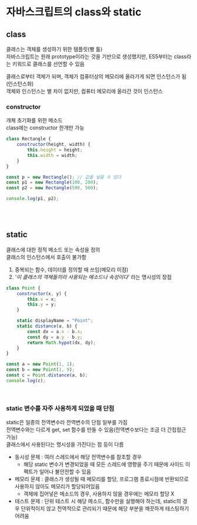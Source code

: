 # 자바스크립트의 class와 static

## class

클래스는 객체를 생성하기 위한 템플릿(빵 틀)  
자바스크립트는 원래 prototype이라는 것을 기반으로 생성했지만, ES5부터는 class라는 키워드로 클래스를 선언할 수 있음

클래스로부터 객체가 되며, 객체가 컴퓨터상의 메모리에 올라가게 되면 인스턴스가 됨(인스턴스화)    
객체와 인스턴스는 별 차이 없지만, 컴퓨터 메모리에 올라간 것이 인스턴스

### constructor 

개체 초기화를 위한 메소드   
class에는 constructor 한개만 가능

```js
class Rectangle {
    constructor(height, width) {
        this.height = height;
        this.width = width;
    }
}

const p = new Rectangle(); // 값을 널을 수 있다
const p1 = new Rectangle(100, 200); 
const p2 = new Rectangle(500, 500);

console.log(p1, p2);
```

<br><br>

## static

클래스에 대한 정적 메소드 또는 속성을 정의  
클래스의 인스턴스에서 호출이 불가함

1. 중복되는 함수, 데이터를 정의할 때 쓰임(메모리 이점)
2. <i>'이 클래스의 객체들끼리 사용되는 메소드나 속성이다'</i> 라는 명시성의 장점

```js
class Point {
    constructor(x, y) {
        this.x = x;
        this.y = y;
    }

    static displayName = "Point";
    static distance(a, b) {
        const dx = a.x - b.x;
        const dy = a.y - b.y;
        return Math.hypot(dx, dy);
    }
}

const a = new Point(1, 1);
const b = new Point(1, 9);
const c = Point.distance(a, b);
console.log(c);
```

<br>

### static 변수를 자주 사용하게 되었을 때 단점

static은 일종의 전역변수라 전역변수의 단점 일부를 가짐   
전역변수와는 다르게 get, set 함수를 만들 수 있음(전역변수보다는 조금 더 간접접근 가능)   
클래스에서 사용된다는 명시성을 가진다는 점 등이 다름

- 동시성 문제 : 여러 스레드에서 해당 전역변수를 참조할 경우 
  - 해당 static 변수가 변경되었을 때 모든 스레드에 영향을 주기 때문에 사이드 이펙트가 일어나 불안전할 수 있음
- 메모리 문제 : 클래스가 생성될 때 메모리를 할당, 프로그램 종료시점에 반환되므로 사용하지 않아도 메모리가 할당되어있음
  - 객체에 집어넣은 메소드의 경우, 사용하지 않을 경우에는 메모리 할당 X
- 테스트 문제 : 단위 테스트 시 해당 메소드, 함수만을 실행해야 하는데, static의 경우 단위적이지 않고 전역적으로 관리되기 때문에 해당 부분을 깨끗하게 테스팅하기 어려움

